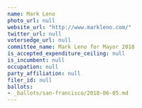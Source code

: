 ```yaml
---
name: Mark Leno
photo_url: null
website_url: "http://www.markleno.com/"
twitter_url: null
votersedge_url: null
committee_name: Mark Leno for Mayor 2018
is_accepted_expenditure_ceiling: null
is_incumbent: null
occupation: null
party_affiliation: null
filer_id: null
ballots:
- _ballots/san-francisco/2018-06-05.md
---
```

